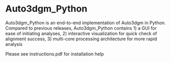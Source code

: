 # Auto3dgm_Python

Auto3dgm_Python is an end-to-end implementation of Auto3dgm in Python. Compared to previous releases, Auto3dgm_Python contains 1) a GUI for ease of initiating analyses, 2) interactive visualization for quick check of alignment success, 3) multi-core processing architecture for more rapid analysis

Please see instructions.pdf for installation help